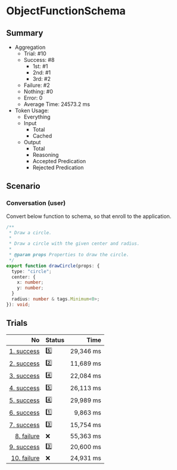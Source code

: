 # ObjectFunctionSchema
## Summary
  - Aggregation
    - Trial: #10
    - Success: #8
      - 1st: #1
      - 2nd: #1
      - 3rd: #2
    - Failure: #2
    - Nothing: #0
    - Error: 0
    - Average Time: 24573.2 ms
  - Token Usage:
    - Everything
    - Input
      - Total
      - Cached
    - Output
      - Total
      - Reasoning
      - Accepted Predication
      - Rejected Predication

## Scenario
### Conversation (user)
Convert below function to schema, so that enroll to the application.

```ts
/**
 * Draw a circle.
 *
 * Draw a circle with the given center and radius.
 *
 * @param props Properties to draw the circle.
 */
export function drawCircle(props: {
  type: "circle";
  center: {
    x: number;
    y: number;
  }
  radius: number & tags.Minimum<0>;
}): void;
```

## Trials
No | Status | Time
---:|:-------|------:
[1. success](./trials/1.success.json) | 5️⃣ | 29,346 ms
[2. success](./trials/2.success.json) | 2️⃣ | 11,689 ms
[3. success](./trials/3.success.json) | 4️⃣ | 22,084 ms
[4. success](./trials/4.success.json) | 5️⃣ | 26,113 ms
[5. success](./trials/5.success.json) | 4️⃣ | 29,989 ms
[6. success](./trials/6.success.json) | 1️⃣ | 9,863 ms
[7. success](./trials/7.success.json) | 3️⃣ | 15,754 ms
[8. failure](./trials/8.failure.json) | ❌ | 55,363 ms
[9. success](./trials/9.success.json) | 3️⃣ | 20,600 ms
[10. failure](./trials/10.failure.json) | ❌ | 24,931 ms